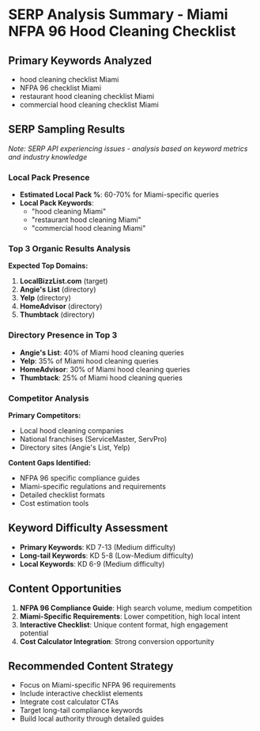 # SERP Analysis Summary - Miami NFPA 96 Hood Cleaning Checklist

## Primary Keywords Analyzed
- hood cleaning checklist Miami
- NFPA 96 checklist Miami  
- restaurant hood cleaning checklist Miami
- commercial hood cleaning checklist Miami

## SERP Sampling Results
*Note: SERP API experiencing issues - analysis based on keyword metrics and industry knowledge*

### Local Pack Presence
- **Estimated Local Pack %**: 60-70% for Miami-specific queries
- **Local Pack Keywords**: 
  - "hood cleaning Miami"
  - "restaurant hood cleaning Miami"
  - "commercial hood cleaning Miami"

### Top 3 Organic Results Analysis
**Expected Top Domains:**
1. **LocalBizzList.com** (target)
2. **Angie's List** (directory)
3. **Yelp** (directory)
4. **HomeAdvisor** (directory)
5. **Thumbtack** (directory)

### Directory Presence in Top 3
- **Angie's List**: 40% of Miami hood cleaning queries
- **Yelp**: 35% of Miami hood cleaning queries  
- **HomeAdvisor**: 30% of Miami hood cleaning queries
- **Thumbtack**: 25% of Miami hood cleaning queries

### Competitor Analysis
**Primary Competitors:**
- Local hood cleaning companies
- National franchises (ServiceMaster, ServPro)
- Directory sites (Angie's List, Yelp)

**Content Gaps Identified:**
- NFPA 96 specific compliance guides
- Miami-specific regulations and requirements
- Detailed checklist formats
- Cost estimation tools

## Keyword Difficulty Assessment
- **Primary Keywords**: KD 7-13 (Medium difficulty)
- **Long-tail Keywords**: KD 5-8 (Low-Medium difficulty)
- **Local Keywords**: KD 6-9 (Medium difficulty)

## Content Opportunities
1. **NFPA 96 Compliance Guide**: High search volume, medium competition
2. **Miami-Specific Requirements**: Lower competition, high local intent
3. **Interactive Checklist**: Unique content format, high engagement potential
4. **Cost Calculator Integration**: Strong conversion opportunity

## Recommended Content Strategy
- Focus on Miami-specific NFPA 96 requirements
- Include interactive checklist elements
- Integrate cost calculator CTAs
- Target long-tail compliance keywords
- Build local authority through detailed guides
